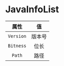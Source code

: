 # JavaInfoList

|   属性    |   值   |
| :-------: | :----: |
| `Version` | 版本号 |
| `Bitness` |  位长  |
|  `Path`   |  路径  |